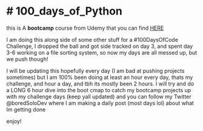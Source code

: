 <h1># 100_days_of_Python</h1>

this is A <b>bootcamp</b> course from Udemy that you can find [HERE](https://www.udemy.com/share/103IHM3@jEkBpX28v0IVYAuJ-cXM5RLMDgdushNgyMr9yA-K2js6CnQnAbdoZM2gX02gznFKug==/)

I am doing this along side of some other stuff for a #100DaysOfCode Challenge, I dropped the ball and got side tracked on day 3, and spent day 3-6 working on a file sorting system, so now
my days are all messed up, but we push though! 

I will be updating this hopefully every day (I am bad at pushing projects sometimes) 
but I am 100% been doing at least an hour every day, thats my challenge, and hour a day, and tbh its mostly been 2 hours.
I will try and do a LONG 6 hour dive into the boot cmap to catch my bootcamp projects up with my challenge days (keep yall updated) 
and you can follow my Twitter @boredSoloDev where I am making a daily post (most days lol) about what Im getting done


enjoy!
